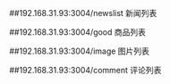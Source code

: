 ##192.168.31.93:3004/newslist          新闻列表

##192.168.31.93:3004/good              商品列表

##192.168.31.93:3004/image             图片列表

##192.168.31.93:3004/comment           评论列表
